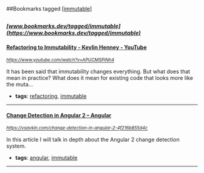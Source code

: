 ##Bookmarks tagged [[immutable]](https://www.bookmarks.dev?q=[immutable])

_<sup><sup>[www.bookmarks.dev/tagged/immutable](https://www.bookmarks.dev/tagged/immutable)</sup></sup>_
---
#### [Refactoring to Immutability - Kevlin Henney - YouTube](https://www.youtube.com/watch?v=APUCMSPiNh4)
_<sup>https://www.youtube.com/watch?v=APUCMSPiNh4</sup>_

It has been said that immutability changes everything. But what does that mean in practice? What does it mean for existing code that looks more like the muta...
* **tags**: [refactoring](../tagged/refactoring.md), [immutable](../tagged/immutable.md)
---
#### [Change Detection in Angular 2 – Angular](https://vsavkin.com/change-detection-in-angular-2-4f216b855d4c)
_<sup>https://vsavkin.com/change-detection-in-angular-2-4f216b855d4c</sup>_

In this article I will talk in depth about the Angular 2 change detection system.
* **tags**: [angular](../tagged/angular.md), [immutable](../tagged/immutable.md)
---
